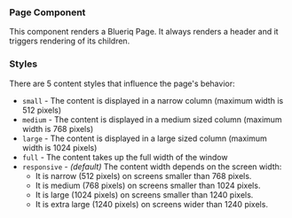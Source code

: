 ### Page Component

This component renders a Blueriq Page. It always renders a header and it triggers rendering of its children.

### Styles
There are 5 content styles that influence the page's behavior:
* `small` - The content is displayed in a narrow column (maximum width is 512 pixels)
* `medium` - The content is displayed in a medium sized column (maximum width is 768 pixels)
* `large` - The content is displayed in a large sized column (maximum width is 1024 pixels)
* `full` - The content takes up the full width of the window
* `responsive` - *(default)* The content width depends on the screen width:
  * It is narrow (512 pixels) on screens smaller than 768 pixels.
  * It is medium (768 pixels) on screens smaller than 1024 pixels.
  * It is large (1024 pixels) on screens smaller than 1240 pixels.
  * It is extra large (1240 pixels) on screens wider than 1240 pixels.
